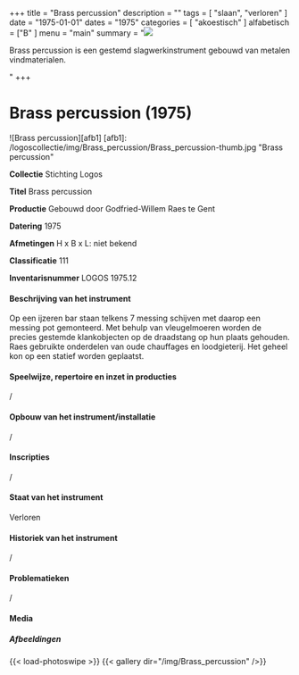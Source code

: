 +++
title = "Brass percussion"
description = ""
tags = [
    "slaan",
"verloren"
]
date = "1975-01-01"
dates = "1975"
categories = [
    "akoestisch"
]
alfabetisch = ["B"
]
menu = "main"
summary = "<a href='/logoscollectie/1975/brass_percussion'><img src='/logoscollectie/img/Brass_percussion/Brass_percussion-thumb.jpg'></a><p>Brass percussion is een gestemd slagwerkinstrument gebouwd van metalen vindmaterialen.</p>"
+++


# Brass percussion (1975)

![Brass percussion][afb1]
[afb1]: /logoscollectie/img/Brass_percussion/Brass_percussion-thumb.jpg "Brass percussion"

**Collectie**
Stichting Logos

**Titel**
Brass percussion

**Productie**
Gebouwd door Godfried-Willem Raes te Gent

**Datering**
1975

**Afmetingen**
H x B x L: niet bekend

**Classificatie**
111

**Inventarisnummer**
LOGOS 1975.12

#### Beschrijving van het instrument
Op een ijzeren bar staan telkens 7 messing schijven met daarop een messing pot gemonteerd. Met behulp van vleugelmoeren worden de precies gestemde klankobjecten op de draadstang op hun plaats gehouden. Raes gebruikte onderdelen van oude chauffages en loodgieterij. Het geheel kon op een statief worden geplaatst.

#### Speelwijze, repertoire en inzet in producties
/

#### Opbouw van het instrument/installatie
/

#### Inscripties
/

#### Staat van het instrument
Verloren

#### Historiek van het instrument
/

#### Problematieken
/

#### Media
##### Afbeeldingen
{{< load-photoswipe >}}
{{< gallery dir="/img/Brass_percussion" />}}
